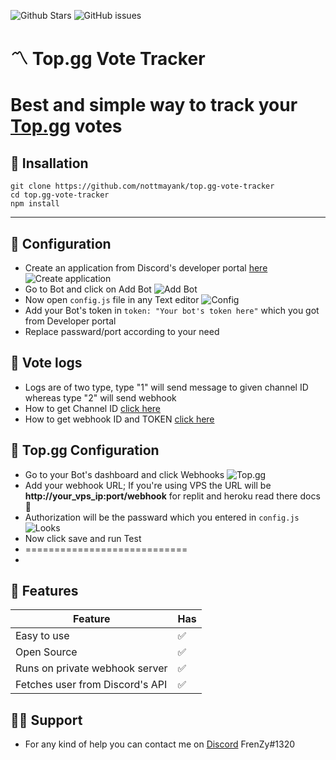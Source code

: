 ![Github Stars](https://img.shields.io/github/stars/nottmayank/top.gg-vote-tracker?style=for-the-badge&logo=appveyor)
![GitHub issues](https://img.shields.io/github/issues-raw/nottmayank/top.gg-vote-tracker?style=for-the-badge&logo=appveyor)

# 〽 Top.gg Vote Tracker

Best and simple way to track your [Top.gg](https://top.gg/) votes
============================
 
## 💨 Insallation
```
git clone https://github.com/nottmayank/top.gg-vote-tracker
cd top.gg-vote-tracker
npm install
```
-------------------------------------------

## 🧠 Configuration
* Create an application from Discord's developer portal [here]()
![Create application](https://cdn.discordapp.com/attachments/880008934226800670/969252288667476018/unknown.png)
* Go to Bot and click on Add Bot
![Add Bot](https://cdn.discordapp.com/attachments/880008934226800670/969252722979246150/unknown.png)
* Now open ```config.js``` file in any Text editor
![Config](https://cdn.discordapp.com/attachments/880008934226800670/969253264069652490/unknown.png)
* Add your Bot's token in ```token: "Your bot's token here"``` which you got from Developer portal
* Replace passward/port according to your need
## 📑 Vote logs
* Logs are of two type, type "1" will send message to given channel ID whereas type "2" will send webhook
* How to get Channel ID [click here](https://turbofuture.com/internet/Discord-Channel-ID)
* How to get webhook ID and TOKEN [click here](https://docs.gitlab.com/ee/user/project/integrations/discord_notifications.html)
## 🌟 Top.gg Configuration
* Go to your Bot's dashboard and click Webhooks
![Top.gg](https://cdn.discordapp.com/attachments/880008934226800670/969255947019096074/unknown.png)
* Add your webhook URL; If you're using VPS the URL will be **http://your_vps_ip:port/webhook** for replit and heroku read there docs 🙂
* Authorization will be the passward which you entered in ```config.js```
![Looks](https://cdn.discordapp.com/attachments/880008934226800670/969257060472594493/unknown.png)
* Now click save and run Test
* ============================
* 
## 💫 Features
| Feature           | Has                                                            |
| ----------------- | ------------------------------------------------------------------ |
| Easy to use | ✅  |
| Open Source | ✅  |
| Runs on private webhook server | ✅  |
| Fetches user from Discord's API | ✅  |

## 💁‍♂️ Support
* For any kind of help you can contact me on [Discord](https://discord.com/users/506339635103006721) FrenZy#1320
